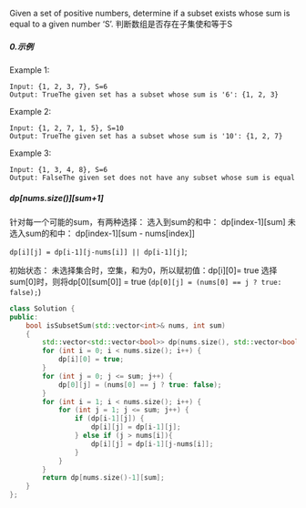 Given a set of positive numbers, determine if a subset exists whose sum is equal to a given number ‘S’.
判断数组是否存在子集使和等于S

##### 0.示例
Example 1: 
```
Input: {1, 2, 3, 7}, S=6
Output: TrueThe given set has a subset whose sum is '6': {1, 2, 3}
```
Example 2:
```
Input: {1, 2, 7, 1, 5}, S=10
Output: TrueThe given set has a subset whose sum is '10': {1, 2, 7}
```
Example 3: 
```
Input: {1, 3, 4, 8}, S=6
Output: FalseThe given set does not have any subset whose sum is equal to '6'.
```

##### dp\[nums.size()]\[sum+1]
针对每一个可能的sum，有两种选择：
选入到sum的和中： dp\[index-1]\[sum]
未选入sum的和中： dp\[index-1]\[sum - nums\[index]]

`dp[i][j] = dp[i-1][j-nums[i]] || dp[i-1][j]`;

初始状态：
未选择集合时，空集，和为0，所以赋初值：dp\[i]\[0]= true
选择sum\[0]时，则将dp\[0]\[sum\[0]] = true
(`dp[0][j] = (nums[0] == j ? true: false);`)


```cpp
class Solution {
public:
    bool isSubsetSum(std::vector<int>& nums, int sum)
    {   
        std::vector<std::vector<bool>> dp(nums.size(), std::vector<bool>(sum+1, false));
        for (int i = 0; i < nums.size(); i++) {
            dp[i][0] = true;
        }   
        for (int j = 0; j <= sum; j++) {
            dp[0][j] = (nums[0] == j ? true: false);
        }   
        for (int i = 1; i < nums.size(); i++) {
            for (int j = 1; j <= sum; j++) {
                if (dp[i-1][j]) {
                    dp[i][j] = dp[i-1][j];
                } else if (j > nums[i]){
                    dp[i][j] = dp[i-1][j-nums[i]];
                }   
            }   
        }   
        return dp[nums.size()-1][sum];
    }                                                                            
};
```